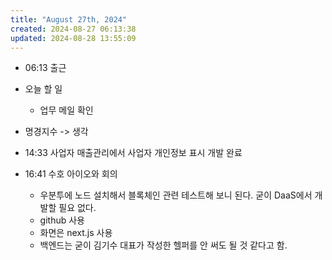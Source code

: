 ```yaml
---
title: "August 27th, 2024"
created: 2024-08-27 06:13:38
updated: 2024-08-28 13:55:09
---
```

  * 06:13 출근
  * 오늘 할 일
    * 업무 메일 확인


  * 명경지수 -> 생각
  * 14:33 사업자 매출관리에서 사업자 개인정보 표시 개발 완료
  * 16:41 수호 아이오와 회의
    * 우분투에 노드 설치해서 블록체인 관련 테스트해 보니 된다. 굳이 DaaS에서 개발할 필요 없다.
    * github 사용
    * 화면은 next.js 사용
    * 백엔드는 굳이 김기수 대표가 작성한 헬퍼를 안 써도 될 것 같다고 함.
